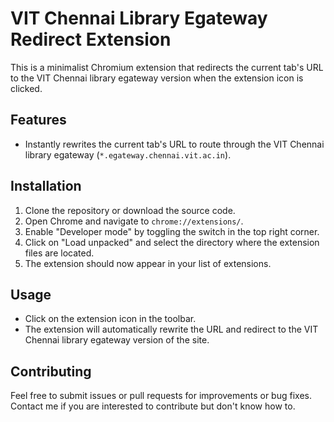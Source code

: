 # VIT Chennai Library Egateway Redirect Extension

This is a minimalist Chromium extension that redirects the current tab's URL to the VIT Chennai library egateway version when the extension icon is clicked.

## Features

- Instantly rewrites the current tab's URL to route through the VIT Chennai library egateway (`*.egateway.chennai.vit.ac.in`).

## Installation

1. Clone the repository or download the source code.
2. Open Chrome and navigate to `chrome://extensions/`.
3. Enable "Developer mode" by toggling the switch in the top right corner.
4. Click on "Load unpacked" and select the directory where the extension files are located.
5. The extension should now appear in your list of extensions.

## Usage

- Click on the extension icon in the toolbar.
- The extension will automatically rewrite the URL and redirect to the VIT Chennai library egateway version of the site.

## Contributing

Feel free to submit issues or pull requests for improvements or bug fixes. Contact me if you are interested to contribute but don't know how to.